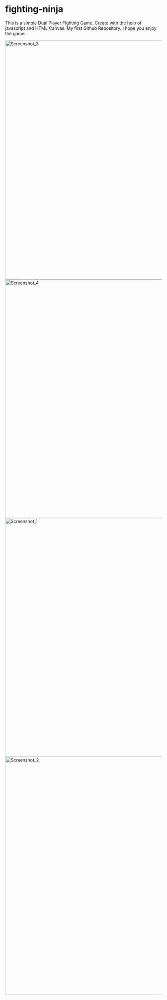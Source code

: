 ﻿# fighting-ninja
This is a simple Dual Player Fighting Game. Create with the help of javascript and HTML Canvas. My first Github Repository. I hope you enjoy the game.

<img width="770" alt="Screenshot_3" src="https://user-images.githubusercontent.com/65064668/178105771-60b037d8-01f0-41de-a804-fe3b86a2e447.png">
<img width="768" alt="Screenshot_4" src="https://user-images.githubusercontent.com/65064668/178105773-9c9331e5-2577-4617-825d-19da5082c6fe.png">
<img width="769" alt="Screenshot_1" src="https://user-images.githubusercontent.com/65064668/178105775-27ea81d7-d99b-4f3b-8828-b09cde8d0ffe.png">
<img width="767" alt="Screenshot_2" src="https://user-images.githubusercontent.com/65064668/178105776-4ab3502e-b131-4371-8859-6523f34d15a9.png">


